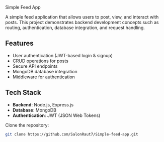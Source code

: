 Simple Feed App

A simple feed application that allows users to post, view, and interact with posts. This project demonstrates backend development concepts such as routing, authentication, database integration, and request handling.

## Features
- User authentication (JWT-based login & signup)
- CRUD operations for posts
- Secure API endpoints
- MongoDB database integration
- Middleware for authentication

## Tech Stack
- **Backend**: Node.js, Express.js
- **Database**: MongoDB
- **Authentication**: JWT (JSON Web Tokens)

Clone the repository:
   ```sh
   git clone https://github.com/SalonRaut7/Simple-feed-app.git
   ```